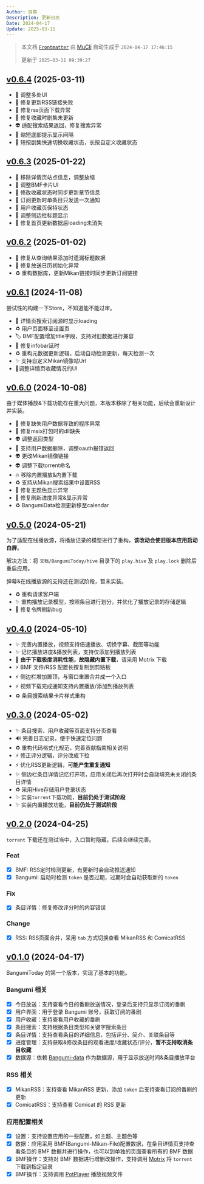 ```yaml
---
Author: 目棃
Description: 更新日志
Date: 2024-04-17
Update: 2025-03-11
---
```


> 本文档 [`Frontmatter`](https://github.com/BTMuli/MuCli#Frontmatter) 由 [MuCli](https://github.com/BTMuli/Mucli) 自动生成于 `2024-04-17 17:46:15`
>
> 更新于 `2025-03-11 09:39:27`

## [v0.6.4](https://github.com/BTMuli/BangumiToday/releases/tag/v0.6.4) (2025-03-11)

- 💄 调整多处UI
- 🐛 修复更新RSS链接失败
- 🐛 修复rss页面下载异常
- 🐛 修复收藏时剧集未更新
- 👽️ 适配搜索结果返回，修复搜索异常
- 🚸 缩短底部提示显示间隔
- 🚸 短按剧集快速切换收藏状态，长按自定义收藏状态

## [v0.6.3](https://github.com/BTMuli/BangumiToday/releases/tag/v0.6.3) (2025-01-22)

- 💄 移除详情页站点信息，调整放缩
- 💄 调整BMF卡片UI
- 🚸 修改收藏状态时同步更新章节信息
- 🚸 订阅更新时单条目只发送一次通知
- 🚸 用户收藏页保持状态
- 🚸 调整侧边栏标题显示
- 🐛 修复首页更新数据后loading未消失

## [v0.6.2](https://github.com/BTMuli/BangumiToday/releases/tag/v0.6.2) (2025-01-02)

- 🐛 修复从查询结果添加时遗漏标题数据
- 🐛 修复放送日历初始化异常
- ♻️ 重构数据库，更新Mikan链接时同步更新订阅链接

## [v0.6.1](https://github.com/BTMuli/BangumiToday/releases/tag/v0.6.1) (2024-11-08)

尝试性的构建一下Store，不知道能不能过审。

- 💄 详情页搜索订阅源时显示loading
- ♻️ 用户页面移至设置页
- 🏷️ BMF配置增加title字段，支持对旧数据进行兼容
- 🐛 修复infobar延时
- ♻️ 重构元数据更新逻辑，启动自动检测更新，每天检测一次
- ✨ 支持自定义Mikan镜像站Url
- 💄调整详情页收藏情况的UI

## [v0.6.0](https://github.com/BTMuli/BangumiToday/releases/tag/v0.5.0) (2024-10-08)

由于媒体播放&下载功能存在重大问题，本版本移除了相关功能，后续会重新设计并实装。

- 🐛 修复缺失用户数据导致的程序异常
- 🐛 修复msix打包时的dll缺失
- 👽️ 调整返回类型
- 💄 支持用户数据删除，调整oauth报错返回
- 👽️ 更改Mikan镜像链接
- 👽️ 调整下载torrent命名
- 🔥 移除内置播放&内置下载
- ♻️ 支持从Mikan搜索结果中设置RSS
- 🐛 修复主题色显示异常
- 🐛 修复刷新进度异常&显示异常
- ♻️ BangumiData检测更新移至calendar

## [v0.5.0](https://github.com/BTMuli/BangumiToday/releases/tag/v0.5.0) (2024-05-21)

为了适配在线播放源，将播放记录的模型进行了重构，**该改动会使旧版本应用启动白屏**。

解决方法：将 `文档/BangumiToday/hive` 目录下的 `play.hive` 及 `play.lock` 删除后重启应用。

弹幕&在线播放源的支持还在测试阶段，暂未实装。

- ♻️ 重构请求客户端
- ✨ 重构播放记录模型，按照条目进行划分，并优化了播放记录的存储逻辑
- 🐛 修复令牌刷新bug

## [v0.4.0](https://github.com/BTMuli/BangumiToday/releases/tag/v0.4.0) (2024-05-10)

- ✨ 完善内置播放，视频支持倍速播放、切换字幕、截图等功能
- ✨ 记忆播放进度&播放列表，支持仅添加到播放列表
- 🧪 **由于下载极度消耗性能，故隐藏内置下载**，请采用 Motrix 下载
- ⚡️ BMF 文件/RSS 配置长按复制到剪贴板
- ⚡️ 侧边栏增加置顶，与窗口重置合并成一个入口
- ⚡️ 视频下载完成通知支持内置播放/添加到播放列表
- ♻️ 条目搜索结果卡片样式重构

## [v0.3.0](https://github.com/BTMuli/BangumiToday/releases/tag/v0.3.0) (2024-05-02)

- ✨ 条目搜索、用户收藏等页面支持分页查看
- 🔊 完善日志记录，便于快速定位问题
- ♻️ 重构代码格式化规范，完善贡献指南相关说明
- ⚡️ 修正评分逻辑，评分改成下拉
- ⚡️ 优化RSS更新逻辑，**可能产生重复通知**
- ✨ 侧边栏条目详情记忆打开项，应用关闭后再次打开时会自动填充未关闭的条目详情
- ♻️ 采用Hive存储用户登录状态
- ✨ 实装`torrent`下载功能，**目前仍处于测试阶段**
- ✨ 实装内置播放功能，**目前仍处于测试阶段**

## [v0.2.0](https://github.com/BTMuli/BangumiToday/releases/tag/v0.2.0) (2024-04-25)

`torrent` 下载还在测试当中，入口暂时隐藏，后续会继续完善。

### Feat

- [x] BMF: RSS定时检测更新，有更新时会自动推送通知
- [x] Bangumi: 启动时检测 `token` 是否过期，过期时会自动获取新的 `token`

### Fix

- [x] 条目详情：修复修改评分时的内容错误

### Change

- [x] RSS: RSS页面合并，采用 `tab` 方式切换查看 MikanRSS 和 ComicatRSS

## [v0.1.0](https://github.com/BTMuli/BangumiToday/releases/tag/v0.1.0) (2024-04-17)

BangumiToday 的第一个版本，实现了基本的功能。

### Bangumi 相关

- [x] 今日放送：支持查看今日的番剧放送情况，登录后支持只显示订阅的番剧
- [x] 用户界面：用于登录 Bangumi 账号，获取订阅的番剧
- [x] 用户收藏：支持查看用户收藏的番剧
- [x] 条目搜索：支持根据条目类型和关键字搜索条目
- [x] 条目详情：支持查看条目的详细信息，包括评分、简介、关联条目等
- [x] 进度管理：支持获取&修改条目的观看进度/收藏状态/评分，**暂不支持取消条目收藏**
- [x] 数据源：依赖 [Bangumi-data](https://github.com/bangumi-data/bangumi-data) 作为数据源，用于显示放送时间&条目播放平台

### RSS 相关

- [x] MikanRSS：支持查看 MikanRSS 更新，添加 `token` 后支持查看订阅的番剧的更新
- [x] ComicatRSS：支持查看 Comicat 的 RSS 更新

### 应用配置相关

- [x] 设置：支持设置应用的一些配置，如主题、主题色等
- [x] 数据：应用采用 BMF(Bangumi-Mikan-File)配置数据，在条目详情页支持查看条目的 BMF 数据并进行操作，也可以到单独的页面查看所有的 BMF 数据
- [x] BMF操作：支持对 BMF 数据进行增删改操作，支持调用 [Motrix](https://github.com/agalwood/Motrix) 将 `torrent` 下载到指定目录
- [x] BMF操作：支持调用 [PotPlayer](https://potplayer.daum.net/) 播放视频文件
